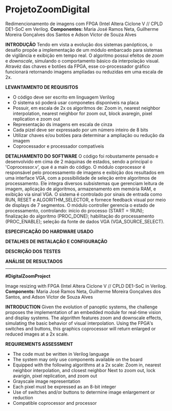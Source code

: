 # ProjetoZoomDigital

Redimencionamento de imagens com FPGA (Intel Altera Ciclone V // CPLD DE1-SoC em Verilog.
**Componentes:** Maria José Ramos Neta, Guilherme Moreira Gonçalves dos Santos e Adson Víctor de Souza Alves

**INTRODUÇÃO**
  Tendo em vista a evolução dos sistemas panópticos, o desafio propõe a implementação de um módulo embarcado para sistemas de vigilância e exibição em tempo real. O algoritmo possui efeitos de *zoom* e *downscale*, simulando o comportamento básico da interpolação visual. Atravéz das chaves e botões da FPGA, esse co-processador gráfico funcionará retornando imagens ampliadas ou reduzidas em uma escala de 2x.

**LEVANTAMENTO DE REQUISITOS**
- O código deve ser escrito em linguagem Verilog
- O sistema só poderá usar componetes disponíveis na placa
- Possuir, em escala de 2x os algoritmos de: Zoom in, nearest neighbor interpolation, nearest neighbor for zoom out, block avaregin, pixel replication e zoom out
- Representação ds imagens em escala de cinza
- Cada pizel deve ser expressado por um número inteiro de 8 bits
- Utilizar chaves e/ou botões para determinar a ampliação ou redução da imagem 
- Coprocessador e processador compatíveis  

**DETALHAMENTO DO SOFTWARE**
  O código foi robustamente pensado e desenvolvido em cima de 2 máquinas de estados, sendo a principal o 'Coprocessor.v', que é a main do código. O módulo coprocessor é responsável pelo processamento de imagens e exibição dos resultados em uma interface VGA, com a possibilidade de seleção entre algoritmos de processamento. Ele integra diversos subsistemas que gerenciam leitura de imagem, aplicação de algoritmos, armazenamento em memória RAM, e exibição via sinal VGA. O sistema é controlado por sinais de entrada como RUN, RESET e ALGORITHM_SELECTOR, e fornece feedback visual por meio de displays de 7 segmentos. O módulo controller gerencia o estado de processamento, controlando: início do processo (START = !RUN); finalização do algoritmo (PROC_DONE); habilitação do processamento (PROC_ENABLE); seleção da fonte de dados VGA (VGA_SOURCE_SELECT). 

**ESPECIFICAÇÃO DO HARDWARE USADO**

**DETALHES DE INSTALAÇÃO E CONFIGURAÇÃO**

**DESCRIÇÃO DOS TESTES**

**ANÁLISE DE RESULTADOS**

____________________________________________________________________________________________________________________

**#DigitalZoomProject**

Image resizing with FPGA (Intel Altera Ciclone V // CPLD DE1-SoC in Verilog.
**Components:** Maria José Ramos Neta, Guilherme Moreira Gonçalves dos Santos, and Adson Víctor de Souza Alves

**INTRODUCTION**
  Given the evolution of panoptic systems, the challenge proposes the implementation of an embedded module for real-time vision and display systems. The algorithm features zoom and downscale effects, simulating the basic behavior of visual interpolation. Using the FPGA's switches and buttons, this graphics coprocessor will return enlarged or reduced images at a 2x scale.

**REQUIREMENTS ASSESSMENT**
- The code must be written in Verilog language
- The system may only use components available on the board
- Equipped with the following algorithms at a 2x scale: Zoom in, nearest neighbor interpolation, and closest neighbor Next to zoom out, lock avarigin, pixel replication, and zoom out
- Grayscale image representation
- Each pixel must be expressed as an 8-bit integer
- Use of switches and/or buttons to determine image enlargement or reduction
- Compatible coprocessor and processor
